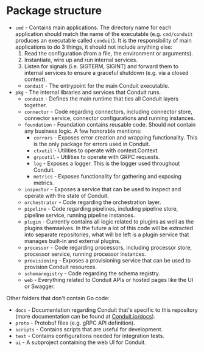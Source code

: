 # Package structure

- `cmd` - Contains main applications. The directory name for each application should match the name of the executable
  (e.g. `cmd/conduit` produces an executable called `conduit`). It is the responsibility of main applications to do 3
  things, it should not include anything else:
  1. Read the configuration (from a file, the environment or arguments).
  2. Instantiate, wire up and run internal services.
  3. Listen for signals (i.e. SIGTERM, SIGINT) and forward them to internal services to ensure a graceful shutdown
(e.g. via a closed context).
  - `conduit` - The entrypoint for the main Conduit executable.
- `pkg` - The internal libraries and services that Conduit runs.
  - `conduit` - Defines the main runtime that ties all Conduit layers together.
  - `connector` - Code regarding connectors, including connector store, connector service, connector configurations
      and running instances.
  - `foundation` - Foundation contains reusable code. Should not contain any business logic. A few honorable mentions:
    - `cerrors` - Exposes error creation and wrapping functionality. This is the only package for errors used in Conduit.
    - `ctxutil` - Utilities to operate with context.Context.
    - `grpcutil` - Utilities to operate with GRPC requests.
    - `log` - Exposes a logger. This is the logger used throughout Conduit.
    - `metrics` - Exposes functionality for gathering and exposing metrics.
  - `inspector` - Exposes a service that can be used to inspect and operate with the state of Conduit.
  - `orchestrator` - Code regarding the orchestration layer.
  - `pipeline` - Code regarding pipelines, including pipeline store, pipeline service, running pipeline instances.
  - `plugin` - Currently contains all logic related to plugins as well as the plugins themselves. In the future a lot of
      this code will be extracted into separate repositories, what will be left is a plugin service that manages built-in
      and external plugins.
  - `processor` - Code regarding processors, including processor store, processor service, running processor instances.
  - `provisioning` - Exposes a provisioning service that can be used to provision Conduit resources.
  - `schemaregistry` - Code regarding the schema registry.
  - `web` - Everything related to Conduit APIs or hosted pages like the UI or Swagger.

Other folders that don't contain Go code:

- `docs` - Documentation regarding Conduit that's specific to this repository (more documentation can be found at [Conduit.io/docs](https://conduit.io/docs)).
- `proto` - Protobuf files (e.g. gRPC API definition).
- `scripts` - Contains scripts that are useful for development.
- `test` - Contains configurations needed for integration tests.
- `ui` - A subproject containing the web UI for Conduit.
